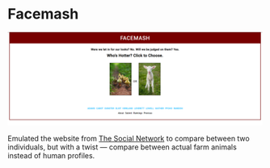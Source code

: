 # Facemash

<img src="/images/website.png"/>

Emulated the website from [The Social Network](https://www.imdb.com/title/tt1285016) to compare between two individuals, but with a twist — compare between actual farm animals instead of human profiles.